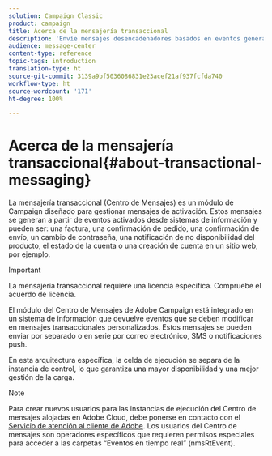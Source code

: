 ```yaml
---
solution: Campaign Classic
product: campaign
title: Acerca de la mensajería transaccional
description: 'Envíe mensajes desencadenadores basados en eventos generados a partir de sistemas de información. '
audience: message-center
content-type: reference
topic-tags: introduction
translation-type: ht
source-git-commit: 3139a9bf5036086831e23acef21af937fcfda740
workflow-type: ht
source-wordcount: '171'
ht-degree: 100%

---
```



# Acerca de la mensajería transaccional{#about-transactional-messaging}

La mensajería transaccional (Centro de Mensajes) es un módulo de Campaign diseñado para gestionar mensajes de activación. Estos mensajes se generan a partir de eventos activados desde sistemas de información y pueden ser: una factura, una confirmación de pedido, una confirmación de envío, un cambio de contraseña, una notificación de no disponibilidad del producto, el estado de la cuenta o una creación de cuenta en un sitio web, por ejemplo.

>[!IMPORTANT]
>
>La mensajería transaccional requiere una licencia específica. Compruebe el acuerdo de licencia.

El módulo del Centro de Mensajes de Adobe Campaign está integrado en un sistema de información que devuelve eventos que se deben modificar en mensajes transaccionales personalizados. Estos mensajes se pueden enviar por separado o en serie por correo electrónico, SMS o notificaciones push.

En esta arquitectura específica, la celda de ejecución se separa de la instancia de control, lo que garantiza una mayor disponibilidad y una mejor gestión de la carga.

>[!NOTE]
>
>Para crear nuevos usuarios para las instancias de ejecución del Centro de mensajes alojadas en Adobe Cloud, debe ponerse en contacto con el [Servicio de atención al cliente de Adobe](https://helpx.adobe.com/es/enterprise/admin-guide.html/enterprise/using/support-for-experience-cloud.ug.html). Los usuarios del Centro de mensajes son operadores específicos que requieren permisos especiales para acceder a las carpetas “Eventos en tiempo real” (nmsRtEvent).

